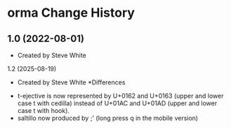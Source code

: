 orma Change History
====================

1.0 (2022-08-01)
----------------
* Created by Steve White

1.2 (2025-08-19)
* Created by Steve White
*Differences
- t-ejective is now represented by U+0162 and U+0163 (upper and lower case t with cedilla) instead of U+01AC and U+01AD (upper and lower case t with hook).
- saltillo now produced by ;' (long press q in the mobile version) 
